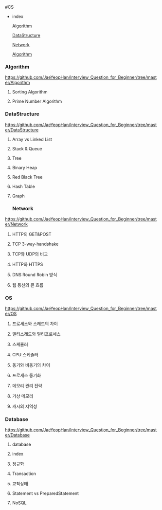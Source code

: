 #CS

- index

  [Algorithm]()

  [DataStructure]()
  
  [Network]()
  
  [Algorithm]()
  
  

 ### Algorithm

  https://github.com/JaeYeopHan/Interview_Question_for_Beginner/tree/master/Algorithm

1. Sorting Algorithm

2. Prime Number Algorithm

 

 ### DataStructure

  https://github.com/JaeYeopHan/Interview_Question_for_Beginner/tree/master/DataStructure

1. Array vs Linked List

2. Stack & Queue

3. Tree

4. Binary Heap

5. Red Black Tree

6. Hash Table

7. Graph

   

   ### Network

  https://github.com/JaeYeopHan/Interview_Question_for_Beginner/tree/master/Network

1. HTTP의 GET&POST

  2. TCP 3-way-handshake

  3. TCP와 UDP의 비교

  4. HTTP와 HTTPS

  5. DNS Round Robin 방식

6. 웹 통신의 큰 흐름

   

### OS

  https://github.com/JaeYeopHan/Interview_Question_for_Beginner/tree/master/OS

  1. 프로세스와 스레드의 차이

  2. 멀티스레드와 멀티프로세스

  3. 스케쥴러

  4. CPU 스케쥴러

  5. 동기와 비동기의 차이

  6. 프로세스 동기화

  7. 메모리 관리 전략

  8. 가상 메모리

9. 캐시의 지역성

 

### Database

  https://github.com/JaeYeopHan/Interview_Question_for_Beginner/tree/master/Database

1. database

  2. index

  3. 정규화

  4. Transaction

  5. 교착상태

  6. Statement vs PreparedStatement

7. NoSQL